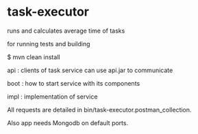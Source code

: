 # task-executor

runs and calculates average time of tasks

for running tests and building

$ mvn clean install

api  : clients of task service can use api.jar to communicate

boot : how to start service with its components

impl : implementation of service

All requests are detailed in bin/task-executor.postman_collection.

Also app needs Mongodb on default ports.